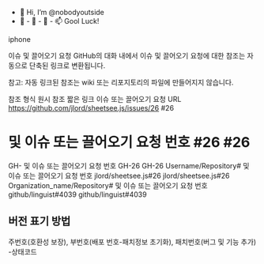 - 👋 Hi, I’m @nobodyoutside
- 👀 - 🌱 - 💞️ - 📫  Gool Luck!

iphone

이슈 및 끌어오기 요청
GitHub의 대화 내에서 이슈 및 끌어오기 요청에 대한 참조는 자동으로 단축된 링크로 변환됩니다.

참고: 자동 링크된 참조는 wiki 또는 리포지토리의 파일에 만들어지지 않습니다.

참조 형식	원시 참조	짧은 링크
이슈 또는 끌어오기 요청 URL	https://github.com/jlord/sheetsee.js/issues/26	#26
# 및 이슈 또는 끌어오기 요청 번호	#26	#26
GH- 및 이슈 또는 끌어오기 요청 번호	GH-26	GH-26
Username/Repository# 및 이슈 또는 끌어오기 요청 번호	jlord/sheetsee.js#26	jlord/sheetsee.js#26
Organization_name/Repository# 및 이슈 또는 끌어오기 요청 번호	github/linguist#4039	github/linguist#4039

## 버전 표기 방법

주번호(호환성 보장), 부번호(배포 번호-패치정보 초기화), 패치번호(버그 및 기능 추가) -상태코드
